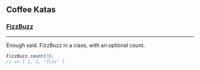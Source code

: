 Coffee Katas
---------

### [FizzBuzz](http://en.wikipedia.org/wiki/Bizz_buzz)
----
Enough said. FizzBuzz in a class, with an optional count.

```javascript
FizzBuzz.count(3);
// => [ 1, 2, 'fizz' ]
```
